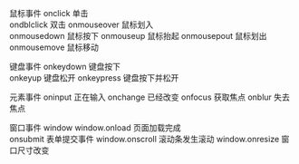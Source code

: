鼠标事件
onclick         单击    
ondblclick      双击 
onmouseover     鼠标划入  
onmousedown     鼠标按下
onmouseup       鼠标抬起
onmousepout     鼠标划出  
onmousemove     鼠标移动

键盘事件
onkeydown       键盘按下  
onkeyup         键盘松开
onkeypress      键盘按下并松开  

元素事件
oninput         正在输入
onchange        已经改变
onfocus         获取焦点 
onblur          失去焦点  

窗口事件
window
window.onload   页面加载完成    
onsubmit        表单提交事件 
window.onscroll 滚动条发生滚动
window.onresize 窗口尺寸改变

